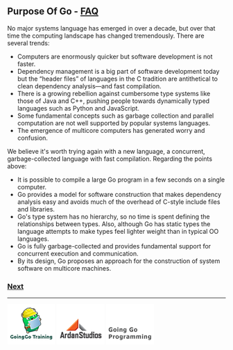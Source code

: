 ## Purpose Of Go - [FAQ](http://golang.org/doc/faq#What_is_the_purpose_of_the_project)

No major systems language has emerged in over a decade, but over that time the computing landscape has changed tremendously. There are several trends:

* Computers are enormously quicker but software development is not faster.
* Dependency management is a big part of software development today but the “header files” of languages in the C tradition are antithetical to clean dependency analysis—and fast compilation.
* There is a growing rebellion against cumbersome type systems like those of Java and C++, pushing people towards dynamically typed languages such as Python and JavaScript.
* Some fundamental concepts such as garbage collection and parallel computation are not well supported by popular systems languages.
* The emergence of multicore computers has generated worry and confusion.

We believe it's worth trying again with a new language, a concurrent, garbage-collected language with fast compilation. Regarding the points above:

* It is possible to compile a large Go program in a few seconds on a single computer.
* Go provides a model for software construction that makes dependency analysis easy and avoids much of the overhead of C-style include files and libraries.
* Go's type system has no hierarchy, so no time is spent defining the relationships between types. Also, although Go has static types the language attempts to make types feel lighter weight than in typical OO languages.
* Go is fully garbage-collected and provides fundamental support for concurrent execution and communication.
* By its design, Go proposes an approach for the construction of system software on multicore machines.

### [Next](slide2.md)
___
[![GoingGo Training](../../images/ggt_logo.png)](http://www.goinggotraining.net)
[![Ardan Studios](../../images/ardan_logo.png)](http://www.ardanstudios.com)
[![GoingGo Blog](../../images/ggb_logo.png)](http://www.goinggo.net)